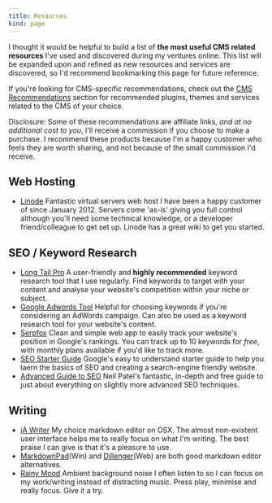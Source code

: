 ```yaml
---
title: Resources
kind: page
---
```


I thought it would be helpful to build a list of **the most useful CMS related resources** I've used and discovered during my ventures online. This list will be expanded upon and refined as new resources and services are discovered, so I'd recommend bookmarking this page for future reference.

If you're looking for CMS-specific recommendations, check out the [CMS Recommendations](http://proudlypowered.com/cms-recommendations/ "CMS Recommendations") section for recommended plugins, themes and services related to the CMS of your choice.

<div class="alert">
Disclosure: Some of these recommendations are affiliate links, <i>and at no additional cost to you</i>, I'll receive a commission if you choose to make a purchase. I recommend these products because I'm a happy customer who feels they are worth sharing, and not because of the small commission I'd receive.
</div>

## Web Hosting

*   [Linode](http://proudlypowered.com/linode/) Fantastic virtual servers web host I have been a happy customer of since January 2012. Servers come 'as-is' giving you full control although you'll need some technical knowledge, or a developer friend/colleague to get set up. Linode has a great wiki to get you started.

## SEO / Keyword Research

*   [Long Tail Pro](http://proudlypowered.com/longtailpro/ "Long Tail Pro") A user-friendly and **highly recommended** keyword research tool that I use regularly. Find keywords to target with your content and analyse your website's competition within your niche or subject.
*   [Google Adwords Tool](https://adwords.google.com/o/Targeting/Explorer?__c=1000000000&amp;__u=1000000000&amp;ideaRequestType=KEYWORD_IDEAS) Helpful for choosing keywords if you're considering an AdWords campaign. Can also be used as a keyword research tool for your website's content.
*   [Serpfox](http://www.serpfox.com/) Clean and simple web app to easily track your website's position in Google's rankings. You can track up to 10 keywords for _free_, with monthly plans available if you'd like to track more.
*   [SEO Starter Guide](http://static.googleusercontent.com/external_content/untrusted_dlcp/www.google.co.uk/en/uk/webmasters/docs/search-engine-optimization-starter-guide.pdf "SEO Starter Guide") Google's easy to understand starter guide to help you laern the basics of SEO and creating a search-engine friendly website.
*   [Advanced Guide to SEO](http://www.quicksprout.com/the-advanced-guide-to-seo/ "Advanced Guide to SEO") Neil Patel's fantastic, in-depth and free guide to just about everything on slightly more advanced SEO techniques.

## Writing

*   [iA Writer](http://www.iawriter.com/mac/ "iA Writer") My choice markdown editor on OSX. The almost non-existent user interface helps me to really focus on what I'm writing. The best praise I can give is that it's a pleasure to use.
*   [MarkdownPad](http://markdownpad.com/ "MarkdownPad")(Win) and [Dillenger](http://dillinger.io/ "Dillenger")(Web) are both good markdown editor alternatives.
*   [Rainy Mood](http://www.rainymood.com/ "Rainy Mood") Ambient background noise I often listen to so I can focus on my work/writing instead of distracting music. Press play, minimise and really focus. Give it a try.
